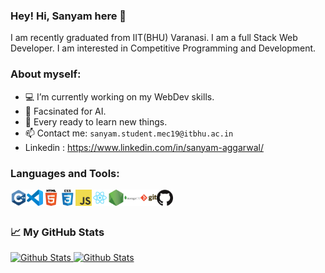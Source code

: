 ### Hey! Hi, Sanyam here 👋
I am recently graduated from IIT(BHU) Varanasi. I am a full Stack Web Developer. I am interested in Competitive Programming and Development.

### **About myself:**

- 💻 I’m currently working on my WebDev skills. 
- 🌱 Facsinated for AI.  
- 💬 Every ready to learn new things. 
- 📫 Contact me: `sanyam.student.mec19@itbhu.ac.in`
- Linkedin : https://www.linkedin.com/in/sanyam-aggarwal/
<!-- - My Website : https://angle361.herokuapp.com/ -->
### Languages and Tools:
<img align="left" alt="C++" width="26px" src="https://raw.githubusercontent.com/github/explore/80688e429a7d4ef2fca1e82350fe8e3517d3494d/topics/cpp/cpp.png" />
<img align="left" alt="Visual Studio Code" width="26px" src="https://raw.githubusercontent.com/github/explore/80688e429a7d4ef2fca1e82350fe8e3517d3494d/topics/visual-studio-code/visual-studio-code.png" />
<img align="left" alt="HTML5" width="26px" src="https://raw.githubusercontent.com/github/explore/80688e429a7d4ef2fca1e82350fe8e3517d3494d/topics/html/html.png" />
<img align="left" alt="CSS3" width="26px" src="https://raw.githubusercontent.com/github/explore/80688e429a7d4ef2fca1e82350fe8e3517d3494d/topics/css/css.png" />
<img align="left" alt="JavaScript" width="26px" src="https://raw.githubusercontent.com/github/explore/80688e429a7d4ef2fca1e82350fe8e3517d3494d/topics/javascript/javascript.png" />
<img align="left" alt="React" width="26px" src="https://raw.githubusercontent.com/github/explore/80688e429a7d4ef2fca1e82350fe8e3517d3494d/topics/react/react.png" />
<img align="left" alt="Node.js" width="26px" src="https://raw.githubusercontent.com/github/explore/80688e429a7d4ef2fca1e82350fe8e3517d3494d/topics/nodejs/nodejs.png" />
<img align="left" alt="MongoDB" width="26px" src="https://raw.githubusercontent.com/github/explore/80688e429a7d4ef2fca1e82350fe8e3517d3494d/topics/mongodb/mongodb.png" />
<img align="left" alt="Git" width="26px" src="https://raw.githubusercontent.com/github/explore/80688e429a7d4ef2fca1e82350fe8e3517d3494d/topics/git/git.png" />
<img align="left" alt="GitHub" width="26px" src="https://raw.githubusercontent.com/github/explore/78df643247d429f6cc873026c0622819ad797942/topics/github/github.png" />


<br />
<br />

### **📈 My GitHub Stats** 
<a title="Github Stats" href="https://github.com/angle361/">
  <img alt="Github Stats" height="180em" src="https://github-readme-stats.vercel.app/api?username=angle361&include_all_commits=true&show_icons=true&theme=nightowl"/>    
  <img alt="Github Stats" height="180em" src="https://github-readme-stats.vercel.app/api/top-langs/?username=angle361&theme=nightowl&layout=compact" />
</a>
<br/>
